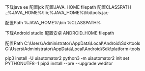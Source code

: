 下载java ee
配置jdk 
配置JAVA_HOME filepath
配置CLASSPATH .;%JAVA_HOME%\lib;%JAVA_HOME%\lib\tools.jar;

配置Path
%JAVA_HOME%\bin
%CLASSPATH%

下载Android studio
配置安卓
ANDROID_HOME filepath

配置Path
C:\Users\Administrator\AppData\Local\Android\Sdk\tools
C:\Users\Administrator\AppData\Local\Android\Sdk\platform-tools

pip3 install -U uiautomator2
python3 -m uiautomator2 init
set PYTHONUTF8=1
pip3 install --pre --upgrade weditor
